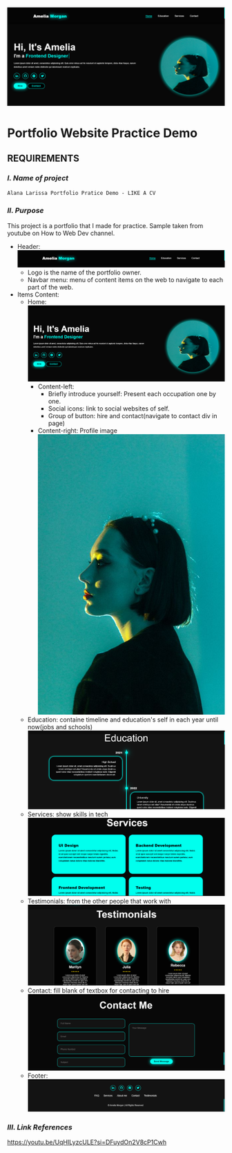 # [<img src="web-demo.png" alt="Website Layout">](https://lam-alanalarissa.github.io/portfolio_practice_demo_web_ver1/)
# Portfolio Website Practice Demo
## REQUIREMENTS
### *_I. Name of project_*
    Alana Larissa Portfolio Pratice Demo - LIKE A CV
### *_II. Purpose_*
This project is a portfolio that I made for practice. Sample taken from youtube on How to Web Dev channel.
- Header:
  <img src="header.png" alt="Header">
  + Logo is the name of the portfolio owner.
  + Navbar menu: menu of content items on the web to navigate to each part of the web.
- Items Content:
  + Home:
    <img src="home-content.png" alt="Home Content">
    * Content-left:
      + Briefly introduce yourself: Present each occupation one by one.
      + Social icons: link to social websites of self.
      + Group of button: hire and contact(navigate to contact div in page)
    * Content-right: Profile image
      <img src="image.jpg" alt="Profile Image">
  + Education: containe timeline and education's self in each year until now(jobs and schools)
    <img src="education-img.png" alt="Education Image">
  + Services: show skills in tech
    <img src="services-img.png" alt="Services Image">
  + Testimonials: from the other people that work with
    <img src="testimonials-img.png" alt="Testimonials Image">
  + Contact: fill blank of textbox for contacting to hire
    <img src="contact-img.png" alt="Contact Image">
  + Footer:
    <img src="footer-img.png" alt="Footer Image">
### *_III. Link References_*
  https://youtu.be/UqHILyzcULE?si=DFuydOn2V8cP1Cwh
  
